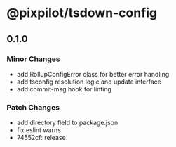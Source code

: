 # @pixpilot/tsdown-config

## 0.1.0

### Minor Changes

- add RollupConfigError class for better error handling
- add tsconfig resolution logic and update interface
- add commit-msg hook for linting

### Patch Changes

- add directory field to package.json
- fix eslint warns
- 74552cf: release
